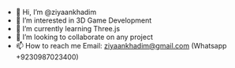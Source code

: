 - 👋 Hi, I’m @ziyaankhadim
- 👀 I’m interested in 3D Game Development
- 🌱 I’m currently learning Three.js
- 💞️ I’m looking to collaborate on any project
- 📫 How to reach me Email: ziyaankhadim@gmail.com (Whatsapp +9230987023400)

<!---
ziyaankhadim/ziyaankhadim is a ✨ special ✨ repository because its `README.md` (this file) appears on your GitHub profile.
You can click the Preview link to take a look at your changes.
--->
